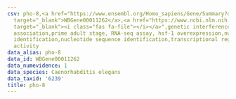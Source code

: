 ```yaml
---
csv: pho-8,<a href="https://www.ensembl.org/Homo_sapiens/Gene/Summary?db=core;g=WBGene00011262"
  target="_blank">WBGene00011262</a>,<a href="https://www.ncbi.nlm.nih.gov/pubmed/30894454"
  target="_blank"><i class="fas fa-file"></i></a>",genetic interference,functional
  association,prime adult stage, RNA-seq assay, hsf-1 overexpression,nucleotide sequence
  identification,nucleotide sequence identification,transcriptional regulation,up-regulates
  activity
data_alias: pho-8
data_id: WBGene00011262
data_numevidence: 1
data_species: Caenorhabditis elegans
data_taxid: '6239'
title: pho-8
---
```

